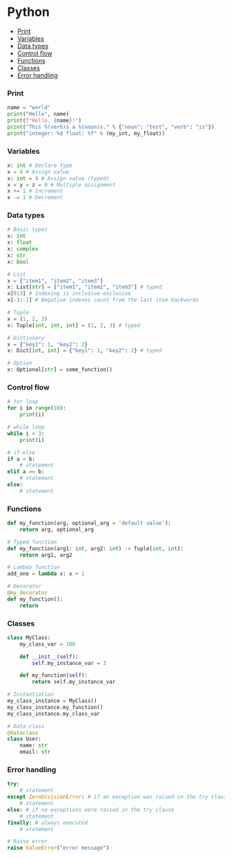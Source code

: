 <!-- markdownlint-disable MD001 -->
# Python

- [Print](#print)
- [Variables](#variables)
- [Data types](#data-types)
- [Control flow](#control-flow)
- [Functions](#functions)
- [Classes](#classes)
- [Error handling](#error-handling)

### Print

```python
name = "world"
print("Hello", name)
print(f"Hello, {name}!")
print("This %(verb)s a %(noun)s." % {"noun": "test", "verb": "is"})
print("integer: %d float: %f" % (my_int, my_float))
```

### Variables

```python
x: int # Declare type
x = 4 # Assign value
x: int = 4 # Assign value (typed)
x = y = z = 0 # Multiple assignment
x += 1 # Increment
x -= 1 # Decrement
```

### Data types

```python
# Basic types
x: int
x: float
x: complex
x: str
x: bool

# List
x = ["item1", "item2", "item3"]
x: List[str] = ["item1", "item2", "item3"] # typed
x[0:3] # Indexing is inclusive-exclusive
x[-3:-1] # Negative indexes count from the last item backwards

# Tuple
x = (1, 2, 3)
x: Tuple[int, int, int] = (1, 2, 3) # typed

# Dictionary
x = {"key1": 1, "key2": 2}
x: Dict[int, int] = {"key1": 1, "key2": 2} # typed

# Option
x: Optional[str] = some_function()
```

### Control flow

```python
# for loop
for i in range(10):
    print(i)

# while loop
while i < 3:
    print(i)

# if-else
if a < b:
    # statement
elif a == b:
    # statement
else:
    # statement
```

### Functions

```python
def my_function(arg, optional_arg = 'default value'):
    return arg, optional_arg

# Typed function
def my_function(arg1: int, arg2: int) -> Tuple[int, int]:
    return arg1, arg2

# Lambda function
add_one = lambda x: x + 1

# Decorator
@my_decorator
def my_function():
    return
```

### Classes

```python
class MyClass:
    my_class_var = 100

    def __init__(self):
        self.my_instance_var = 3

    def my_function(self):
        return self.my_instance_var

# Instantiation
my_class_instance = MyClass()
my_class_instance.my_function()
my_class_instance.my_class_var

# Data class
@dataclass
class User:
    name: str
    email: str
```

### Error handling

```python
try:
    # statement
except ZeroDivisionError: # if an exception was raised in the try clause
    # statement
else: # if no exceptions were raised in the try clause
    # statement
finally: # always executed
    # statement

# Raise error
raise ValueError("error message")
```

